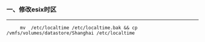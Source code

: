 ### 一、修改esix时区

***

```shell
     mv  /etc/localtime /etc/localtime.bak && cp /vmfs/volumes/datastore/Shanghai /etc/localtime
```

